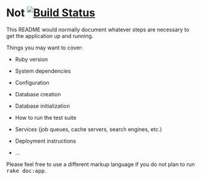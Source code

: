 # Not [![Build Status][travis-badge]][travis-build]

This README would normally document whatever steps are necessary to get the
application up and running.

Things you may want to cover:

* Ruby version

* System dependencies

* Configuration

* Database creation

* Database initialization

* How to run the test suite

* Services (job queues, cache servers, search engines, etc.)

* Deployment instructions

* ...


Please feel free to use a different markup language if you do not plan to run
<tt>rake doc:app</tt>.

[travis-badge]: https://travis-ci.org/cwest/not.svg?branch=master
[travis-build]: https://travis-ci.org/cwest/not

